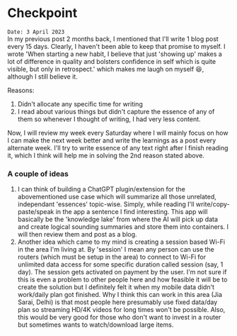 # Checkpoint

`Date: 3 April 2023`  
In my previous post 2 months back, I mentioned that I'll write 1 blog post every 15 days. Clearly, I haven't been able to keep that promise to myself. I wrote 
'When starting a new habit, I believe that just 'showing up' makes a lot of difference in quality and bolsters confidence in self which is quite visible, 
but only in retrospect.' which makes me laugh on myself 😆, although I still believe it. 

Reasons:
1. Didn't allocate any specific time for writing
2. I read about various things but didn't capture the essence of any of them so whenever I thought of writing, I had very less content.

Now, I will review my week every Saturday where I will mainly focus on how I can make the next week better and write the learnings as a post every alternate week.
I'll try to write essence of any text right after I finish reading it, which I think will help me in solving the 2nd reason stated above. 

### A couple of ideas
1. I can think of building a ChatGPT plugin/extension for the abovementioned use case which will summarize all those unrelated, independant 'essences' topic-wise. 
Simply, while reading I'll write/copy-paste/speak in the app a sentence I find interesting. This app will basically be the 'knowledge lake' from where the AI will pick 
up data and create logical sounding summaries and store them into containers. I will then review them and post as a blog.  
2. Another idea which came to my mind is creating a session based Wi-Fi in the area I'm living at. By 'session' I mean any person can use the routers (which must 
be setup in the area) to connect to Wi-Fi for unlimited data access for some specific duration called session (say, 1 day). The session gets activated on payment
by the user. I'm not sure if this is even a problem to other people here and how feasible it will be to create the solution but I definitely felt it when my mobile data didn't work/daily plan got finished.
Why I think this can work in this area (Jia Sarai, Delhi) is that most people here presumably use fixed data/day plan so streaming HD/4K videos for long times won't be possible.
Also, this would be very good for those who don't want to invest in a router but sometimes wants to watch/download large items.
